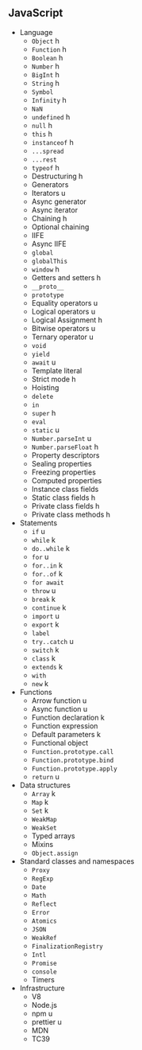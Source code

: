 ## JavaScript

- Language
  - `Object` h
  - `Function` h
  - `Boolean` h
  - `Number` h
  - `BigInt` h
  - `String` h
  - `Symbol` 
  - `Infinity` h
  - `NaN` 
  - `undefined` h
  - `null` h
  - `this` h
  - `instanceof` h
  - `...spread`
  - `...rest`
  - `typeof` h
  - Destructuring h
  - Generators
  - Iterators u
  - Async generator
  - Async iterator
  - Chaining h
  - Optional chaining
  - IIFE
  - Async IIFE
  - `global`
  - `globalThis`
  - `window` h
  - Getters and setters h
  - `__proto__`
  - `prototype`
  - Equality operators u
  - Logical operators u
  - Logical Assignment h
  - Bitwise operators u
  - Ternary operator u
  - `void`
  - `yield`
  - `await` u
  - Template literal
  - Strict mode h
  - Hoisting
  - `delete`
  - `in`
  - `super` h
  - `eval`
  - `static` u
  - `Number.parseInt` u
  - `Number.parseFloat` h
  - Property descriptors
  - Sealing properties
  - Freezing properties
  - Computed properties
  - Instance class fields
  - Static class fields h
  - Private class fields h
  - Private class methods h
- Statements
  - `if` u
  - `while` k
  - `do..while` k
  - `for` u
  - `for..in` k
  - `for..of` k
  - `for await`
  - `throw` u
  - `break` k
  - `continue` k
  - `import` u
  - `export` k
  - `label`
  - `try..catch` u
  - `switch` k
  - `class` k
  - `extends` k
  - `with`
  - `new` k
- Functions
  - Arrow function u
  - Async function u
  - Function declaration k
  - Function expression
  - Default parameters k
  - Functional object
  - `Function.prototype.call`
  - `Function.prototype.bind`
  - `Function.prototype.apply`
  - `return` u
- Data structures
  - `Array` k
  - `Map` k
  - `Set` k
  - `WeakMap`
  - `WeakSet`
  - Typed arrays
  - Mixins
  - `Object.assign`
- Standard classes and namespaces
  - `Proxy`
  - `RegExp`
  - `Date`
  - `Math`
  - `Reflect`
  - `Error`
  - `Atomics`
  - `JSON`
  - `WeakRef`
  - `FinalizationRegistry`
  - `Intl`
  - `Promise`
  - `console`
  - Timers
- Infrastructure
  - V8
  - Node.js
  - npm u
  - prettier u
  - MDN
  - TC39
